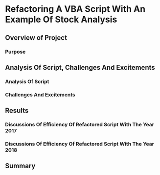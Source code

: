 # Refactoring A VBA Script With An Example Of Stock Analysis 

## Overview of Project

### Purpose


## Analysis Of Script, Challenges And Excitements

### Analysis Of Script

### Challenges And Excitements


## Results

### Discussions Of Efficiency Of Refactored Script With The Year 2017

### Discussions Of Efficiency Of Refactored Script With The Year 2018



## Summary



